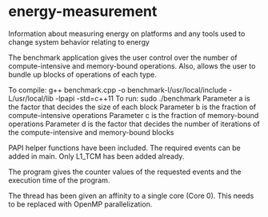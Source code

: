 # energy-measurement
Information about measuring energy on platforms and any tools used to change system behavior relating to energy


The benchmark application gives the user control over the number of compute-intensive and memory-bound operations.
Also, allows the user to bundle up blocks of operations of each type.

To compile: g++ benchmark.cpp -o benchmark-I/usr/local/include -L/usr/local/lib -lpapi -std=c++11
To run: sudo ./benchmark <parameter a> <parameter b> <parameter c> <parameter d>
Parameter a is the factor that decides the size of each block
Parameter b is the fraction of compute-intensive operations
Parameter c is the fraction of memory-bound operations
Parameter d is the factor that decides the number of iterations of the compute-intensive and memory-bound blocks

PAPI helper functions have been included. The required events can be added in main. Only L1_TCM has been added already.

The program gives the counter values of the requested events and the execution time of the program.

The thread has been given an affinity to a single core (Core 0). This needs to be replaced with OpenMP parallelization.
